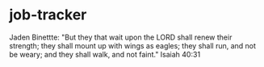 # job-tracker

Jaden Binettte: "But they that wait upon the LORD shall renew their strength; they shall mount up with wings as eagles; they shall run, and not be weary; and they shall walk, and not faint." Isaiah 40:31
